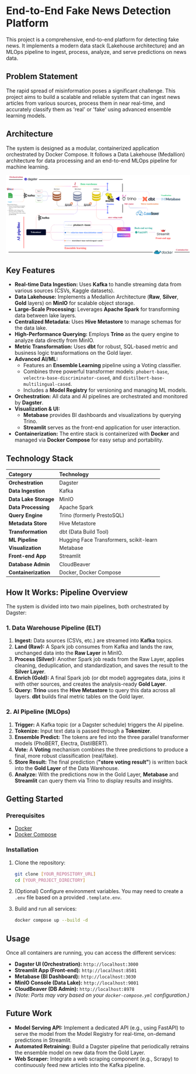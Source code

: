 # End-to-End Fake News Detection Platform

This project is a comprehensive, end-to-end platform for detecting fake news. It implements a modern data stack (Lakehouse architecture) and an MLOps pipeline to ingest, process, analyze, and serve predictions on news data.

## Problem Statement

The rapid spread of misinformation poses a significant challenge. This project aims to build a scalable and reliable system that can ingest news articles from various sources, process them in near real-time, and accurately classify them as 'real' or 'fake' using advanced ensemble learning models.

## Architecture

The system is designed as a modular, containerized application orchestrated by Docker Compose. It follows a Data Lakehouse (Medallion) architecture for data processing and an end-to-end MLOps pipeline for machine learning.

![Project Architecture Diagram](./image/architecture.png)


## Key Features

* **Real-time Data Ingestion:** Uses **Kafka** to handle streaming data from various sources (CSVs, Kaggle datasets).
* **Data Lakehouse:** Implements a Medallion Architecture (**Raw**, **Silver**, **Gold** layers) on **MinIO** for scalable object storage.
* **Large-Scale Processing:** Leverages **Apache Spark** for transforming data between lake layers.
* **Centralized Metadata:** Uses **Hive Metastore** to manage schemas for the data lake.
* **High-Performance Querying:** Employs **Trino** as the query engine to analyze data directly from MinIO.
* **Metric Transformation:** Uses **dbt** for robust, SQL-based metric and business logic transformations on the Gold layer.
* **Advanced AI/ML:**
    * Features an **Ensemble Learning** pipeline using a Voting classifier.
    * Combines three powerful transformer models: `phobert-base`, `velectra-base-discriminator-cased`, and `distilbert-base-multilingual-cased`.
    * Includes a **Model Registry** for versioning and managing ML models.
* **Orchestration:** All data and AI pipelines are orchestrated and monitored by **Dagster**.
* **Visualization & UI:**
    * **Metabase** provides BI dashboards and visualizations by querying Trino.
    * **Streamlit** serves as the front-end application for user interaction.
* **Containerization:** The entire stack is containerized with **Docker** and managed via **Docker Compose** for easy setup and portability.

## Technology Stack

| Category | Technology |
| :--- | :--- |
| **Orchestration** | Dagster |
| **Data Ingestion** | Kafka |
| **Data Lake Storage** | MinIO |
| **Data Processing** | Apache Spark |
| **Query Engine** | Trino (formerly PrestoSQL) |
| **Metadata Store** | Hive Metastore |
| **Transformation** | dbt (Data Build Tool) |
| **ML Pipeline** | Hugging Face Transformers, scikit-learn |
| **Visualization** | Metabase |
| **Front-end App** | Streamlit |
| **Database Admin** | CloudBeaver |
| **Containerization** | Docker, Docker Compose |

## How It Works: Pipeline Overview

The system is divided into two main pipelines, both orchestrated by Dagster:

### 1. Data Warehouse Pipeline (ELT)

1.  **Ingest:** Data sources (CSVs, etc.) are streamed into **Kafka** topics.
2.  **Land (Raw):** A Spark job consumes from Kafka and lands the raw, unchanged data into the **Raw Layer** in MinIO.
3.  **Process (Silver):** Another Spark job reads from the Raw Layer, applies cleaning, deduplication, and standardization, and saves the result to the **Silver Layer**.
4.  **Enrich (Gold):** A final Spark job (or dbt model) aggregates data, joins it with other sources, and creates the analysis-ready **Gold Layer**.
5.  **Query:** **Trino** uses the **Hive Metastore** to query this data across all layers. **dbt** builds final metric tables on the Gold layer.

### 2. AI Pipeline (MLOps)

1.  **Trigger:** A Kafka topic (or a Dagster schedule) triggers the AI pipeline.
2.  **Tokenize:** Input text data is passed through a **Tokenizer**.
3.  **Ensemble Predict:** The tokens are fed into the three parallel transformer models (PhoBERT, Electra, DistilBERT).
4.  **Vote:** A **Voting** mechanism combines the three predictions to produce a final, more robust classification (real/fake).
5.  **Store Result:** The final prediction (**"store voting result"**) is written back into the **Gold Layer** of the Data Warehouse.
6.  **Analyze:** With the predictions now in the Gold Layer, **Metabase** and **Streamlit** can query them via Trino to display results and insights.

## Getting Started

### Prerequisites

* [Docker](https://www.docker.com/get-started)
* [Docker Compose](https://docs.docker.com/compose/install/)

### Installation

1.  Clone the repository:
    ```bash
    git clone [YOUR_REPOSITORY_URL]
    cd [YOUR_PROJECT_DIRECTORY]
    ```

2.  (Optional) Configure environment variables. You may need to create a `.env` file based on a provided `.template.env`.

3.  Build and run all services:
    ```bash
    docker compose up --build -d
    ```

## Usage

Once all containers are running, you can access the different services:

* **Dagster UI (Orchestration):** `http://localhost:3000`
* **Streamlit App (Front-end):** `http://localhost:8501`
* **Metabase (BI Dashboard):** `http://localhost:3030`
* **MinIO Console (Data Lake):** `http://localhost:9001`
* **CloudBeaver (DB Admin):** `http://localhost:8978`
* *(Note: Ports may vary based on your `docker-compose.yml` configuration.)*

## Future Work

* **Model Serving API:** Implement a dedicated API (e.g., using FastAPI) to serve the model from the Model Registry for real-time, on-demand predictions in Streamlit.
* **Automated Retraining:** Build a Dagster pipeline that periodically retrains the ensemble model on new data from the Gold Layer.
* **Web Scraper:** Integrate a web scraping component (e.g., Scrapy) to continuously feed new articles into the Kafka pipeline.